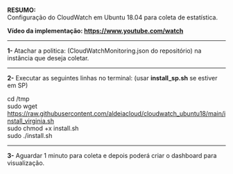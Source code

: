 <b>RESUMO:</b><br>Configuração do CloudWatch em Ubuntu 18.04 para coleta de estatística.

<b>Vídeo da implementação: https://www.youtube.com/watch</b>

------------------------------------------------------------------------------

<b>1- </b>Atachar a politica: (CloudWatchMonitoring.json do repositório) na instância que deseja coletar.

------------------------------------------------------------------------------

<b>2-</b> Executar as seguintes linhas no terminal: (usar <b>install_sp.sh</b> se estiver em SP)

cd /tmp<br>
sudo wget https://raw.githubusercontent.com/aldeiacloud/cloudwatch_ubuntu18/main/install_virginia.sh<br>
sudo chmod +x install.sh<br>
sudo ./install.sh<br>

------------------------------------------------------------------------------

<b>3-</b> Aguardar 1 minuto para coleta e depois poderá criar o dashboard para visualização.
